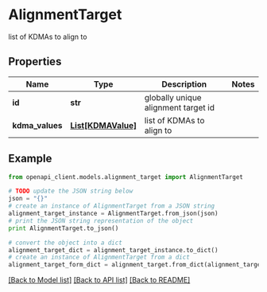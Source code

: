 # AlignmentTarget

list of KDMAs to align to

## Properties

Name | Type | Description | Notes
------------ | ------------- | ------------- | -------------
**id** | **str** | globally unique alignment target id | 
**kdma_values** | [**List[KDMAValue]**](KDMAValue.md) | list of KDMAs to align to | 

## Example

```python
from openapi_client.models.alignment_target import AlignmentTarget

# TODO update the JSON string below
json = "{}"
# create an instance of AlignmentTarget from a JSON string
alignment_target_instance = AlignmentTarget.from_json(json)
# print the JSON string representation of the object
print AlignmentTarget.to_json()

# convert the object into a dict
alignment_target_dict = alignment_target_instance.to_dict()
# create an instance of AlignmentTarget from a dict
alignment_target_form_dict = alignment_target.from_dict(alignment_target_dict)
```
[[Back to Model list]](../README.md#documentation-for-models) [[Back to API list]](../README.md#documentation-for-api-endpoints) [[Back to README]](../README.md)


